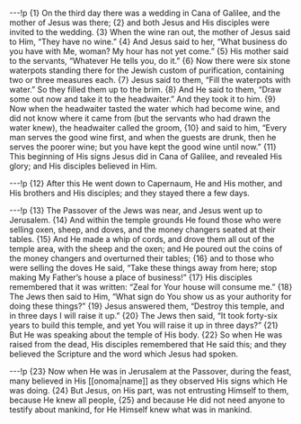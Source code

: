 ---!p
{1} On the third day there was a wedding in Cana of Galilee, and the mother of Jesus was there; {2} and both Jesus and His disciples were invited to the wedding. {3} When the wine ran out, the mother of Jesus said to Him, “They have no wine.” {4} And Jesus said to her, “What business do you have with Me, woman? My hour has not yet come.” {5} His mother said to the servants, “Whatever He tells you, do it.” {6} Now there were six stone waterpots standing there for the Jewish custom of purification, containing two or three measures each. {7} Jesus said to them, “Fill the waterpots with water.” So they filled them up to the brim. {8} And He said to them, “Draw some out now and take it to the headwaiter.” And they took it to him. {9} Now when the headwaiter tasted the water which had become wine, and did not know where it came from (but the servants who had drawn the water knew), the headwaiter called the groom, {10} and said to him, “Every man serves the good wine first, and when the guests are drunk, then he serves the poorer wine; but you have kept the good wine until now.” {11} This beginning of His signs Jesus did in Cana of Galilee, and revealed His glory; and His disciples believed in Him.

---!p
{12} After this He went down to Capernaum, He and His mother, and His brothers and His disciples; and they stayed there a few days.

---!p
{13} The Passover of the Jews was near, and Jesus went up to Jerusalem. {14} And within the temple grounds He found those who were selling oxen, sheep, and doves, and the money changers seated at their tables. {15} And He made a whip of cords, and drove them all out of the temple area, with the sheep and the oxen; and He poured out the coins of the money changers and overturned their tables; {16} and to those who were selling the doves He said, “Take these things away from here; stop making My Father’s house a place of business!” {17} His disciples remembered that it was written: “Zeal for Your house will consume me.” {18} The Jews then said to Him, “What sign do You show us as your authority for doing these things?” {19} Jesus answered them, “Destroy this temple, and in three days I will raise it up.” {20} The Jews then said, “It took forty-six years to build this temple, and yet You will raise it up in three days?” {21} But He was speaking about the temple of His body. {22} So when He was raised from the dead, His disciples remembered that He said this; and they believed the Scripture and the word which Jesus had spoken.

---!p
{23} Now when He was in Jerusalem at the Passover, during the feast, many believed in His [[onoma|name]] as they observed His signs which He was doing. {24} But Jesus, on His part, was not entrusting Himself to them, because He knew all people, {25} and because He did not need anyone to testify about mankind, for He Himself knew what was in mankind.